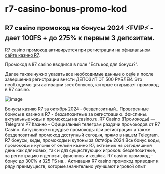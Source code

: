 # r7-casino-bonus-promo-kod

## R7 casino промокод на бонусы 2024 ⚡️FVIP⚡️ - дает 100FS + до 275% к первым 3 депозитам. 

R7 casino промокод активируется при регистрации на [официальном сайте казино R7](https://linkcasino.ru/r7_casino). 

Промокод в R7 casino вводится в поле "Есть код для бонуса?". 

Далее также нужно указать все необходимые данные о себе и после завершения регистрации внести ДЕПОЗИТ ОТ 500 РУБЛЕЙ. Это необходимо для активации всех бонусов, которые открывает промокод в R7 casino.


![image](https://github.com/user-attachments/assets/1c7d3a81-1cb8-428f-974f-bd46018d9745)


Бонусы казино R7 за октябрь 2024 - бездепозитный.. Проверенные бонусы в казино в R7 - бездепозитные за регистрацию, фриспины, актуальные коды и промокоды на casino.ru.
R7 Casino (Промокоды) — Telegram Р7 Казино - Официальный телеграм раздачи промокодов от R7 Casino. Актуальные и щедрые промокоды при регистрации, а также бездепозитный промокод доступный сегодня, прямо в нашем Telegram.
R7 бонусы, коды, промокоды и купоны за Октябрь 2024 Все бонус коды, промокоды и купоны от онлайн казино R7, активные на сегодняшний день как для новых, так и для существующих игроков: бездепозитные, за регистрацию и депозит, фриспины и кешбэк.
R7 casino промокод - бонус до 300% и 325 FS на... Активация R7 casino промокод приводит к ряду преимуществ, которые значительно улучшают игровой опыт
